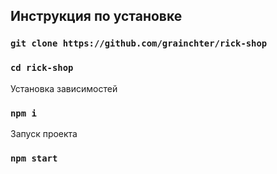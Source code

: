 ## Инструкция по установке

### `git clone https://github.com/grainchter/rick-shop`

### `cd rick-shop`

Установка зависимостей

### `npm i`

Запуск проекта

### `npm start`
